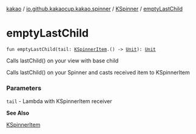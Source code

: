 [kakao](../../index.md) / [io.github.kakaocup.kakao.spinner](../index.md) / [KSpinner](index.md) / [emptyLastChild](./empty-last-child.md)

# emptyLastChild

`fun emptyLastChild(tail: `[`KSpinnerItem`](../-k-spinner-item/index.md)`.() -> `[`Unit`](https://kotlinlang.org/api/latest/jvm/stdlib/kotlin/-unit/index.html)`): `[`Unit`](https://kotlinlang.org/api/latest/jvm/stdlib/kotlin/-unit/index.html)

Calls lastChild() on your view with base child

Calls lastChild() on your Spinner and casts received item to KSpinnerItem

### Parameters

`tail` - Lambda with KSpinnerItem receiver

**See Also**

[KSpinnerItem](../-k-spinner-item/index.md)

